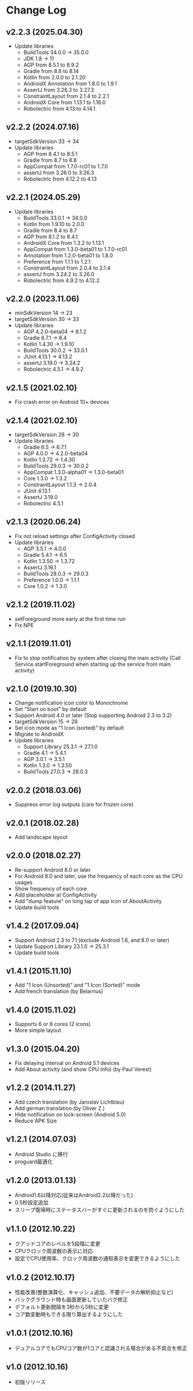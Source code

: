 Change Log
==========

v2.2.3 (2025.04.30)
-------------------
- Update libraries
  - BuildTools 34.0.0 -> 35.0.0
  - JDK 1.8 -> 11
  - AGP from 8.5.1 to 8.9.2
  - Gradle from 8.8 to 8.14
  - Kotlin from 2.0.0 to 2.1.20
  - AndroidX Annotation from 1.8.0 to 1.9.1
  - AssertJ from 3.26.3 to 3.27.3
  - ConstraintLayout from 2.1.4 to 2.2.1
  - AndroidX Core from 1.13.1 to 1.16.0
  - Robolectric from 4.13 to 4.14.1

v2.2.2 (2024.07.16)
-------------------
- targetSdkVersion 33 -> 34
- Update libraries
  - AGP from 8.4.1 to 8.5.1
  - Gradle from 8.7 to 8.8
  - AppCompat from 1.7.0-rc01 to 1.7.0
  - assertJ from 3.26.0 to 3.26.3
  - Robolectric from 4.12.2 to 4.13

v2.2.1 (2024.05.29)
-------------------
- Update libraries
  - BuildTools 33.0.1 -> 34.0.0
  - Kotlin from 1.9.10 to 2.0.0
  - Gradle from 8.4 to 8.7
  - AGP from 8.1.2 to 8.4.1
  - AndroidX Core from 1.3.2 to 1.13.1
  - AppCompat from 1.3.0-beta01 to 1.7.0-rc01
  - Annotation from 1.2.0-beta01 to 1.8.0
  - Preference from 1.1.1 to 1.2.1
  - ConstraintLayout from 2.0.4 to 2.1.4
  - assertJ from 3.24.2 to 3.26.0
  - Robolectric from 4.9.2 to 4.12.2

v2.2.0 (2023.11.06)
-------------------
- minSdkVersion 14 -> 23
- targetSdkVersion 30 -> 33
- Update libraries
  - AGP 4.2.0-beta04 -> 8.1.2
  - Gradle 6.7.1 -> 8.4
  - Kotlin 1.4.30 -> 1.9.10
  - BuildTools 30.0.2 -> 33.0.1
  - JUnit 4.13.1 -> 4.13.2
  - assertJ 3.19.0 -> 3.24.2
  - Robolectric 4.5.1 -> 4.9.2

v2.1.5 (2021.02.10)
-------------------
- Fix crash error on Android 10+ devices

v2.1.4 (2021.02.10)
-------------------
- targetSdkVersion 28 -> 30
- Update libraries
  - Gradle 6.5 -> 6.7.1
  - AGP 4.0.0 -> 4.2.0-beta04
  - Kotlin 1.3.72 -> 1.4.30
  - BuildTools 29.0.3 -> 30.0.2
  - AppCompat 1.3.0-alpha01 -> 1.3.0-beta01
  - Core 1.3.0 -> 1.3.2
  - ConstraintLayout 1.1.3 -> 2.0.4
  - JUnit 4.13.1
  - AssertJ 3.19.0
  - Robolectric 4.5.1

v2.1.3 (2020.06.24)
-------------------
- Fix not reload settings after ConfigActivity closed
- Update libraries
  - AGP 3.5.1 -> 4.0.0
  - Gradle 5.4.1 -> 6.5
  - Kotlin 1.3.50 -> 1.3.72
  - AssertJ 3.16.1
  - BuildTools 28.0.3 -> 29.0.3
  - Preference 1.0.0 -> 1.1.1
  - Core 1.0.2 -> 1.3.0

v2.1.2 (2019.11.02)
-------------------
- setForeground more early at the first time run
- Fix NPE

v2.1.1 (2019.11.01)
-------------------
- Fix to stop notification by system after closing the main activity
(Call Service.startForeground when starting up the service from main activity)

v2.1.0 (2019.10.30)
-------------------
- Change notification icon color to Monochrome
- Set "Start on boot" by default
- Support Android 4.0 or later (Stop supporting Android 2.3 to 3.2)
- targetSdkVersion 15 -> 28
- Set icon mode as "1 Icon (sorted)" by default
- Migrate to AndroidX
- Update libraries
  - Support Library 25.3.1 -> 27.1.0
  - Gradle 4.1 -> 5.4.1
  - AGP 3.0.1 -> 3.5.1
  - Kotlin 1.3.0 -> 1.3.50
  - BuildTools 27.0.3 -> 28.0.3

v2.0.2 (2018.03.06)
-------------------
- Suppress error log outputs (care for frozen core)

v2.0.1 (2018.02.28)
-------------------
- Add landscape layout

v2.0.0 (2018.02.27)
-------------------
- Re-support Android 8.0 or later
- For Android 8.0 and later, use the frequency of each core as the CPU usages
- Show frequency of each core
- Add placeholder at ConfigActivity
- Add "dump feature" on long tap of app icon of AboutActivity
- Update build tools

v1.4.2 (2017.09.04)
-------------------
- Support Android 2.3 to 7.1 (exclude Android 1.6, and 8.0 or later)
- Update Support Library 23.1.0 -> 25.3.1
- Update build tools

v1.4.1 (2015.11.10)
-------------------
- Add "1 Icon (Unsorted)" and "1 Icon (Sorted)" mode
- Add french translation (by Belarrius)

v1.4.0 (2015.11.02)
-------------------
- Supports 6 or 8 cores (2 icons)
- More simple layout

v1.3.0 (2015.04.20)
-------------------
- Fix delaying interval on Android 5.1 devices
- Add About activity (and show CPU Info) (by Paul Verest)

v1.2.2 (2014.11.27)
-------------------
- Add czech translation (by Jaroslav Lichtblau)
- Add german translation (by Oliver Z.)
- Hide notification on lock-screen (Android 5.0)
- Reduce APK Size

v1.2.1 (2014.07.03)
-------------------
- Android Studio に移行
- proguard最適化

v1.2.0 (2013.01.13)
-------------------
- Android1.6以降対応(従来はAndroid2.2以降だった)
- 0.5秒設定追加
- スリープ復帰時にステータスバーがすぐに更新されるのを防ぐようにした

v1.1.0 (2012.10.22)
-------------------
- クアッドコアのレベルを5段階に変更
- CPUクロック周波数の表示に対応
- 設定でCPU使用率、クロック周波数の通知表示を変更できるようにした

v1.0.2 (2012.10.17)
-------------------
- 性能改善(整数演算化、キャッシュ追加、不要データの解析抑止など)
- バックグラウンド時も画面更新していたバグ修正
- デフォルト更新間隔を3秒から5秒に変更
- コア数変動時もできる限り算出するようにした

v1.0.1 (2012.10.16)
-------------------
- デュアルコアでもCPUコア数が1コアと認識される場合がある不具合を修正

v1.0 (2012.10.16)
-------------------
- 初版リリース
